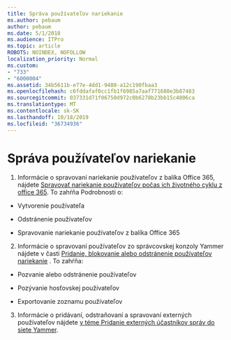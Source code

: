 ```yaml
---
title: Správa používateľov nariekanie
ms.author: pebaum
author: pebaum
ms.date: 5/1/2018
ms.audience: ITPro
ms.topic: article
ROBOTS: NOINDEX, NOFOLLOW
localization_priority: Normal
ms.custom:
- "733"
- "6000004"
ms.assetid: 34b5611b-e77e-4dd1-9480-a12c190fbaa3
ms.openlocfilehash: c6fddafaf0cc1fb1f6985a7aaf771688e3b87483
ms.sourcegitcommit: 037331d71f06750d972c0b6278b23bb15c4806ca
ms.translationtype: MT
ms.contentlocale: sk-SK
ms.lasthandoff: 10/18/2019
ms.locfileid: "36734936"
---
```

# <a name="managing-yammer-users"></a>Správa používateľov nariekanie

1. Informácie o spravovaní nariekanie používateľov z balíka Office 365, nájdete [Spravovať nariekanie používateľov počas ich životného cyklu z office 365](https://docs.microsoft.com/yammer/manage-yammer-users/manage-users-across-their-lifecycle). To zahŕňa Podrobnosti o:

  - Vytvorenie používateľa

  - Odstránenie používateľov

  - Spravovanie nariekanie používateľov z balíka Office 365

2. Informácie o spravovaní používateľov zo správcovskej konzoly Yammer nájdete v časti [Pridanie, blokovanie alebo odstránenie používateľov nariekanie](http://alchemyportal.azurewebsites.net/Rule/ManageYammer%20users%20across%20their%20lifecycle%20from%20Office%20365) . To zahŕňa:

  - Pozvanie alebo odstránenie používateľov

  - Pozývanie hosťovskej používateľov

  - Exportovanie zoznamu používateľov

3. Informácie o pridávaní, odstraňovaní a spravovaní externých používateľov nájdete [v téme Pridanie externých účastníkov správ do siete Yammer](https://docs.microsoft.com/yammer/work-with-external-users/add-external-participants).
